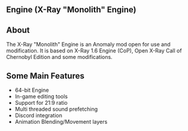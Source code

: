 ## Engine (X-Ray "Monolith" Engine)

## About
The X-Ray "Monolith" Engine is an Anomaly mod open for use and modification. It is based on X-Ray 1.6 Engine (CoP), Open X-Ray Call of Chernobyl Edition and some modifications.

## Some Main Features

- 64-bit Engine
- In-game editing tools
- Support for 21:9 ratio
- Multi threaded sound prefetching
- Discord integration
- Animation Blending/Movement layers